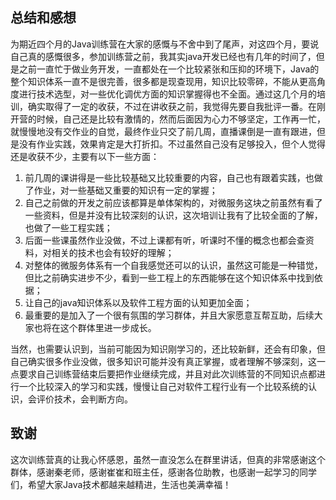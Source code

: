 ## 总结和感想
为期近四个月的Java训练营在大家的感慨与不舍中到了尾声，对这四个月，要说自己真的感慨很多，参加训练营之前，我其实java开发已经也有几年的时间了，但是之前一直忙于做业务开发，一直都处在一个比较紧张和压抑的环境下，Java的整个知识体系一直不是很完善，很多都是现查现用，知识比较零碎，不能从更高角度进行技术选型，对一些优化调优方面的知识掌握得也不全面。通过这几个月的培训，确实取得了一定的收获，不过在讲收获之前，我觉得先要自我批评一番。在刚开营的时候，自己还是比较有激情的，然而后面因为心力不够坚定，工作再一忙，就慢慢地没有交作业的自觉，最终作业只交了前几周，直播课倒是一直有跟进，但是没有作业实践，效果肯定是大打折扣。不过虽然自己没有足够投入，但个人觉得还是收获不少，主要有以下一些方面：
1. 前几周的课讲得是一些比较基础又比较重要的内容，自己也有跟着实践，也做了作业，对一些基础又重要的知识有一定的掌握；
2. 自己之前做的开发之前应该都算是单体架构的，对微服务这块之前虽然有看了一些资料，但是并没有比较深刻的认识，这次培训让我有了比较全面的了解，也做了一些工程实践；
3. 后面一些课虽然作业没做，不过上课都有听，听课时不懂的概念也都会查资料，对相关的技术也会有较好的理解；
4. 对整体的微服务体系有一个自我感觉还可以的认识，虽然这可能是一种错觉，但比之前确实进步不少，看到一些工程上的东西能够在这个知识体系中找到依据；
5. 让自己的java知识体系以及软件工程方面的认知更加全面；
6. 最重要的是加入了一个很有氛围的学习群体，并且大家愿意互帮互助，后续大家也将在这个群体里进一步成长。

当然，也需要认识到，当前可能因为知识刚学习的，还比较新鲜，还会有印象，但自己确实很多作业没做，很多知识可能并没有真正掌握，或者理解不够深刻，这一点要求自己训练营结束后要把作业继续完成，并且对此次训练营的不同知识点都进行一个比较深入的学习和实践，慢慢让自己对软件工程行业有一个比较系统的认识，会评价技术，会判断方向。

## 致谢
这次训练营真的让我心怀感恩，虽然一直没怎么在群里讲话，但真的非常感谢这个群体，感谢秦老师，感谢崔崔和班主任，感谢各位助教，也感谢一起学习的同学们，希望大家Java技术都越来越精进，生活也美满幸福！